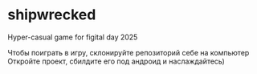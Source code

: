 # shipwrecked
Hyper-casual game for figital day 2025

Чтобы поиграть в игру, склонируйте репозиторий себе на компьютер
Откройте проект, сбилдите его под андроид и наслаждайтесь)
